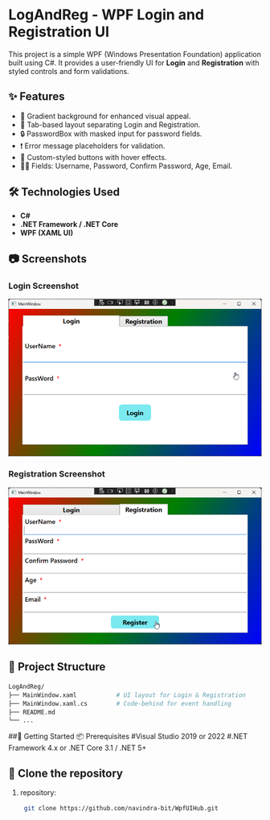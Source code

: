# LogAndReg - WPF Login and Registration UI

This project is a simple WPF (Windows Presentation Foundation) application built using C#. It provides a user-friendly UI for **Login** and **Registration** with styled controls and form validations.

## ✨ Features

- 🌈 Gradient background for enhanced visual appeal.
- 🧾 Tab-based layout separating Login and Registration.
- 🔒 PasswordBox with masked input for password fields.
- ❗ Error message placeholders for validation.
- 🎨 Custom-styled buttons with hover effects.
- 🧑‍💻 Fields: Username, Password, Confirm Password, Age, Email.

## 🛠 Technologies Used

- **C#**
- **.NET Framework / .NET Core**
- **WPF (XAML UI)**

## 📷 Screenshots

### Login Screenshot  
![Login Screenshot](https://github.com/navindra-bit/WpfUIHub/blob/main/BasicLoginRegisterUI/Preview%20img%26vid/LoginImg.png?raw=true)

### Registration Screenshot  
![Registration Screenshot](https://github.com/navindra-bit/WpfUIHub/blob/main/BasicLoginRegisterUI/Preview%20img%26vid/RegisterImg.png?raw=true)



## 🧩 Project Structure

```bash
LogAndReg/
├── MainWindow.xaml           # UI layout for Login & Registration
├── MainWindow.xaml.cs        # Code-behind for event handling
├── README.md
└── ...
```
##🚀 Getting Started
📦 Prerequisites
 #Visual Studio 2019 or 2022
 #.NET Framework 4.x or .NET Core 3.1 / .NET 5+

## 🧪 Clone the repository
1. repository:
   ```bash
    git clone https://github.com/navindra-bit/WpfUIHub.git
